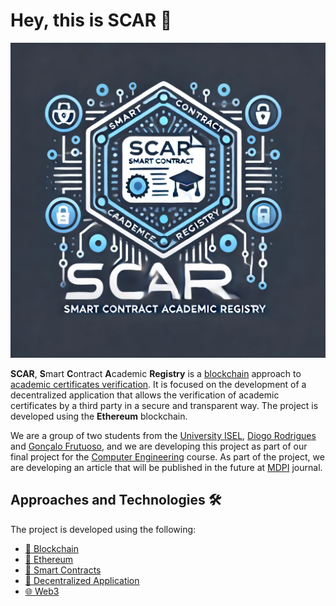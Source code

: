 # Hey, this is SCAR 👋

![SCAR](/profile/assets/scar.webp)

**SCAR**, **S**mart **C**ontract **A**cademic **Registry** is a [blockchain](https://en.wikipedia.org/wiki/Blockchain) approach to [academic certificates verification](https://link-to-the-future-article). It is focused on the development of a decentralized application that allows the verification of academic certificates by a third party in a secure and transparent way. The project is developed using the **Ethereum** blockchain.

We are a group of two students from the [University ISEL](https://www.isel.pt/en/), [Diogo Rodrigues](https://github.com/Diogofmr/) and [Gonçalo Frutuoso](https://github.com/Gongamax/),
and we are developing this project as part of our final project for the [Computer Engineering](https://www.isel.pt/en/courses/computer-engineering) course.
As part of the project, we are developing an article that will be published in the future at [MDPI](https://www.mdpi.com/) journal.


## Approaches and Technologies 🛠️

The project is developed using the following:

- [🔗 Blockchain](https://en.wikipedia.org/wiki/Blockchain)
- [🔮 Ethereum](https://ethereum.org/)
- [📝 Smart Contracts](https://en.wikipedia.org/wiki/Smart_contract)
- [🔐 Decentralized Application](https://en.wikipedia.org/wiki/Decentralized_application)
- [🌐 Web3](https://web3js.readthedocs.io/en/v1.3.4/)
